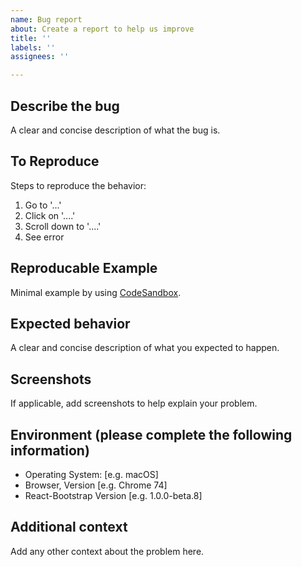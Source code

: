 ```yaml
---
name: Bug report
about: Create a report to help us improve
title: ''
labels: ''
assignees: ''

---
```


## Describe the bug

A clear and concise description of what the bug is.

## To Reproduce

Steps to reproduce the behavior:

1. Go to '...'
2. Click on '....'
3. Scroll down to '....'
4. See error

## Reproducable Example

Minimal example by using [CodeSandbox](https://codesandbox.io).

## Expected behavior

A clear and concise description of what you expected to happen.

## Screenshots

If applicable, add screenshots to help explain your problem.

## Environment (please complete the following information)

- Operating System: [e.g. macOS]
- Browser, Version [e.g. Chrome 74]
- React-Bootstrap Version [e.g. 1.0.0-beta.8]

## Additional context

Add any other context about the problem here.
